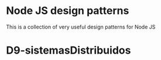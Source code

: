 # Node JS design patterns

This is a collection of very useful design patterns for Node JS
# D9-sistemasDistribuidos
